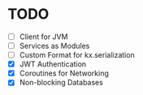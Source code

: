 # TODO

- [ ] Client for JVM
- [ ] Services as Modules
- [ ] Custom Format for kx.serialization
- [x] JWT Authentication
- [x] Coroutines for Networking
- [x] Non-blocking Databases
